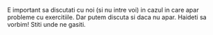 E important sa discutati cu noi (si nu intre voi) in cazul in care apar probleme cu exercitiile. Dar putem discuta si daca nu apar. Haideti sa vorbim! Stiti unde ne gasiti.